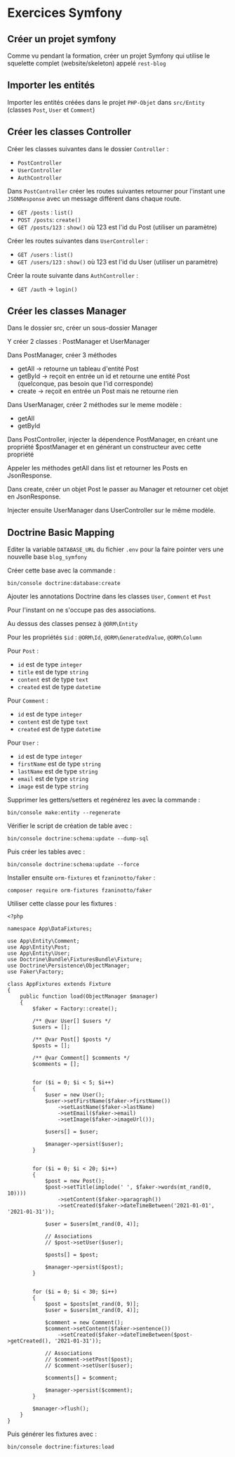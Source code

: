 # Exercices Symfony

## Créer un projet symfony

Comme vu pendant la formation, créer un projet Symfony qui utilise le squelette complet (website/skeleton) appelé `rest-blog`

## Importer les entités

Importer les entités créées dans le projet `PHP-Objet` dans `src/Entity` (classes `Post`, `User` et `Comment`)

## Créer les classes Controller

Créer les classes suivantes dans le dossier `Controller` :

- `PostController`
- `UserController`
- `AuthController`

Dans `PostController` créer les routes suivantes retourner pour l'instant une `JSONResponse` avec un message différent dans chaque route.

- `GET /posts` : `list()`
- `POST /posts`: `create()`
- `GET /posts/123` : `show()` où 123 est l'id du Post (utiliser un paramètre)


Créer les routes suivantes dans `UserController` :

- `GET /users` : `list()`
- `GET /users/123` : `show()` où 123 est l'id du User (utiliser un paramètre)

Créer la route suivante dans `AuthController` :

- `GET /auth` -> `login()`

## Créer les classes Manager

Dans le dossier src, créer un sous-dossier Manager

Y créer 2 classes : PostManager et UserManager

Dans PostManager, créer 3 méthodes

- getAll -> retourne un tableau d'entité Post
- getById -> reçoit en entrée un id et retourne une entité Post (quelconque, pas besoin que l'id corresponde)
- create -> reçoit en entrée un Post mais ne retourne rien

Dans UserManager, créer 2 méthodes sur le meme modèle :

- getAll
- getById

Dans PostController, injecter la dépendence PostManager, en créant une propriété $postManager et en générant un constructeur avec cette propriété

Appeler les méthodes getAll dans list et retourner les Posts en JsonResponse.

Dans create, créer un objet Post le passer au Manager et retourner cet objet en JsonResponse.

Injecter ensuite UserManager dans UserController sur le même modèle.

## Doctrine Basic Mapping

Editer la variable `DATABASE_URL` du fichier `.env` pour la faire pointer vers une nouvelle base `blog_symfony`

Créer cette base avec la commande :

`bin/console doctrine:database:create`

Ajouter les annotations Doctrine dans les classes `User`, `Comment` et `Post`

Pour l'instant on ne s'occupe pas des associations.

Au dessus des classes pensez à `@ORM\Entity`

Pour les propriétés `$id` : `@ORM\Id`, `@ORM\GeneratedValue`, `@ORM\Column`

Pour `Post` :

- `id` est de type `integer`
- `title` est de type `string`
- `content` est de type `text`
- `created` est de type `datetime`

Pour `Comment` :

- `id` est de type `integer`
- `content` est de type `text`
- `created` est de type `datetime`

Pour `User` :

- `id` est de type `integer`
- `firstName` est de type `string`
- `lastName` est de type `string`
- `email` est de type `string`
- `image` est de type `string`

Supprimer les getters/setters et regénérez les avec la commande :

`bin/console make:entity --regenerate`

Vérifier le script de création de table avec :

`bin/console doctrine:schema:update --dump-sql`

Puis créer les tables avec :

`bin/console doctrine:schema:update --force`

Installer ensuite `orm-fixtures` et `fzaninotto/faker` :

`composer require orm-fixtures fzaninotto/faker`

Utiliser cette classe pour les fixtures :

```
<?php

namespace App\DataFixtures;

use App\Entity\Comment;
use App\Entity\Post;
use App\Entity\User;
use Doctrine\Bundle\FixturesBundle\Fixture;
use Doctrine\Persistence\ObjectManager;
use Faker\Factory;

class AppFixtures extends Fixture
{
    public function load(ObjectManager $manager)
    {
        $faker = Factory::create();

        /** @var User[] $users */
        $users = [];

        /** @var Post[] $posts */
        $posts = [];

        /** @var Comment[] $comments */
        $comments = [];


        for ($i = 0; $i < 5; $i++)
        {
            $user = new User();
            $user->setFirstName($faker->firstName())
                ->setLastName($faker->lastName)
                ->setEmail($faker->email)
                ->setImage($faker->imageUrl());

            $users[] = $user;

            $manager->persist($user);
        }


        for ($i = 0; $i < 20; $i++)
        {
            $post = new Post();
            $post->setTitle(implode(' ', $faker->words(mt_rand(0, 10))))
                ->setContent($faker->paragraph())
                ->setCreated($faker->dateTimeBetween('2021-01-01', '2021-01-31'));

            $user = $users[mt_rand(0, 4)];

            // Associations
            // $post->setUser($user);

            $posts[] = $post;

            $manager->persist($post);
        }


        for ($i = 0; $i < 30; $i++)
        {
            $post = $posts[mt_rand(0, 9)];
            $user = $users[mt_rand(0, 4)];

            $comment = new Comment();
            $comment->setContent($faker->sentence())
                ->setCreated($faker->dateTimeBetween($post->getCreated(), '2021-01-31'));

            // Associations
            // $comment->setPost($post);
            // $comment->setUser($user);

            $comments[] = $comment;

            $manager->persist($comment);
        }

        $manager->flush();
    }
}
```

Puis générer les fixtures avec :

`bin/console doctrine:fixtures:load`

